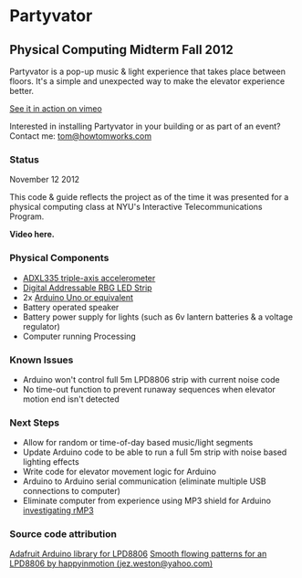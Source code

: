 # Partyvator
## Physical Computing Midterm Fall 2012

Partyvator is a pop-up music & light experience that takes place between floors. It's a simple and unexpected way to make the elevator experience better.

[See it in action on vimeo](http://vimeo.com/tomarthur/partyvator)

Interested in installing Partyvator in your building or as part of an event? Contact me: tom@howtomworks.com

### Status

November 12 2012 

This code & guide reflects the project as of the time it was presented for a physical computing class at NYU's Interactive Telecommunications Program.

__Video here.__


### Physical Components
 - [ADXL335 triple-axis accelerometer](http://www.adafruit.com/products/163)
 - [Digital Addressable RBG LED Strip](http://www.adafruit.com/products/306)
 - 2x [Arduino Uno or equivalent](http://arduino.cc/en/Main/ArduinoBoardUno)
 - Battery operated speaker
 - Battery power supply for lights (such as 6v lantern batteries & a voltage regulator)
 - Computer running Processing

### Known Issues
  - Arduino won't control full 5m LPD8806 strip with current noise code
  - No time-out function to prevent runaway sequences when elevator motion end isn't detected

### Next Steps
 - Allow for random or time-of-day based music/light segments
 - Update Arduino code to be able to run a full 5m strip with noise based lighting effects
 - Write code for elevator movement logic for Arduino
 - Arduino to Arduino serial communication (eliminate multiple USB connections to computer)
 - Eliminate computer from experience using MP3 shield for Arduino [investigating rMP3](http://www.roguerobotics.com/products/electronics/rmp3)

 ### Source code attribution 
 [Adafruit Arduino library for LPD8806](https://github.com/adafruit/LPD8806)
 [Smooth flowing patterns for an LPD8806 by happyinmotion (jez.weston@yahoo.com)](http://forums.adafruit.com/viewtopic.php?f=47&t=24554)